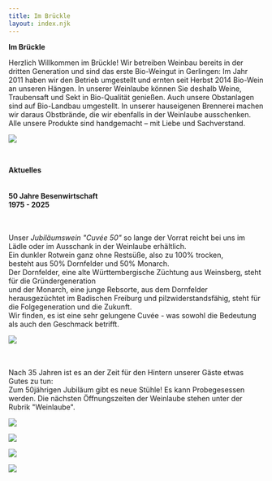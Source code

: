```yaml
---
title: Im Brückle
layout: index.njk
---
```

**Im Brückle**

Herzlich Willkommen im Brückle! Wir betreiben Weinbau bereits in der dritten Generation und sind das erste Bio-Weingut in Gerlingen: Im Jahr 2011 haben wir den Betrieb umgestellt und ernten seit Herbst 2014 Bio-Wein an unseren Hängen. In unserer Weinlaube können Sie deshalb Weine, Traubensaft und Sekt in Bio-Qualität genießen. Auch unsere Obstanlagen sind auf Bio-Landbau umgestellt. In unserer hauseigenen Brennerei machen wir daraus Obstbrände, die wir ebenfalls in der Weinlaube ausschenken. Alle unsere Produkte sind handgemacht – mit Liebe und Sachverstand. [](www.robertaantinolfi.com)

![](/assets/img/01_im_brueckle_01.gif)

<br>

**Aktuelles**\
<br>\
**50 Jahre Besenwirtschaft**\
**1975 - 2025**

<br>\
Unser *Jubiläumswein "Cuvée 50"* so lange der Vorrat reicht bei uns im Lädle oder im Ausschank in der Weinlaube erhältlich.\
Ein dunkler Rotwein ganz ohne Restsüße, also zu 100% trocken, \
besteht aus 50% Dornfelder und 50% Monarch.\
Der Dornfelder, eine alte Württembergische Züchtung aus Weinsberg, steht für die Gründergeneration \
und der Monarch, eine junge Rebsorte, aus dem Dornfelder herausgezüchtet im Badischen Freiburg und pilzwiderstandsfähig, steht für die Folgegeneration und die Zukunft.\
Wir finden, es ist eine sehr gelungene Cuvée - was sowohl die Bedeutung als auch den Geschmack betrifft.

![](/assets/img/jubilaeum_01.jpg)

<br>\
Nach 35 Jahren ist es an der Zeit für den Hintern unserer Gäste etwas Gutes zu tun:\
Zum 50jährigen Jubiläum gibt es neue Stühle! Es kann Probegesessen werden. Die nächsten Öffnungszeiten der Weinlaube stehen unter der Rubrik "Weinlaube".

![](/assets/img/jubilaeum_02.jpg)

![](/assets/img/01_im_brueckle_04.gif)

![](/assets/img/01_im_brueckle_05.gif)

![](/assets/img/01_im_brueckle_06.gif)
